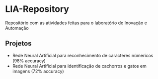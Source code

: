 # LIA-Repository
Repositório com as atividades feitas para o laboratório de Inovação e Automação 

## Projetos
+ Rede Neural Artificial para reconhecimento de caracteres númericos (98% accuracy)
+ Rede Neural Artificial para identificação de cachorros e gatos em imagens (72% accuracy)
